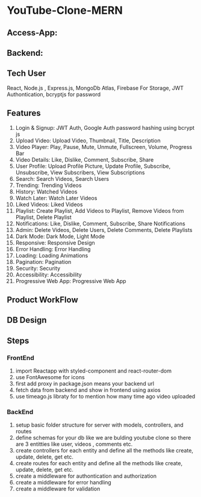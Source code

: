 # YouTube-Clone-MERN

## Access-App:  
## Backend: 



## Tech User
React, Node.js , Express.js, MongoDb Atlas, Firebase For Storage, 
JWT Authontication, bcryptjs for password


## Features 
1. Login & Signup: JWT Auth, Google Auth password hashing using bcrypt js
2. Upload Video: Upload Video, Thumbnail, Title, Description
3. Video Player: Play, Pause, Mute, Unmute, Fullscreen, Volume, Progress Bar
4. Video Details: Like, Dislike, Comment, Subscribe, Share
5. User Profile: Upload Profile Picture, Update Profile, Subscribe, Unsubscribe, View Subscribers, View Subscriptions
6. Search: Search Videos, Search Users
7. Trending: Trending Videos
8. History: Watched Videos
9. Watch Later: Watch Later Videos
10. Liked Videos: Liked Videos
11. Playlist: Create Playlist, Add Videos to Playlist, Remove Videos from Playlist, Delete Playlist
12. Notifications: Like, Dislike, Comment, Subscribe, Share Notifications
13. Admin: Delete Videos, Delete Users, Delete Comments, Delete Playlists
14. Dark Mode: Dark Mode, Light Mode
15. Responsive: Responsive Design
16. Error Handling: Error Handling
17. Loading: Loading Animations
18. Pagination: Pagination
20. Security: Security
22. Accessibility: Accessibility
23. Progressive Web App: Progressive Web App


## Product WorkFlow 



## DB Design 




## Steps
### FrontEnd
1. import Reactapp with styled-component and react-router-dom 
2. use FontAwesome for icons 
3. first add proxy in package.json means your backend url
4. fetch data from backend and show in frontend using  axios
5. use timeago.js libraty for to mention how many time ago video uploaded

### BackEnd
1. setup basic folder structure for server with models, controllers, and routes 
2. define schemas for your db like we are bulding youtube clone so there are 3 entitties like user, videos , comments etc.
3. create controllers for each entity and define all the methods like create, update, delete, get etc.
4. create routes for each entity and define all the methods like create, update, delete, get etc.
5. create a middleware for authontication and authorization
6. create a middleware for error handling
7. create a middleware for validation


